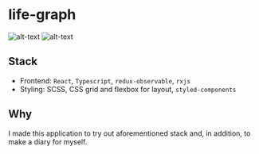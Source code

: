 # life-graph

![alt-text](https://res.cloudinary.com/dyqwnbgpw/image/upload/v1578601307/shop/Screenshot_from_2020-01-09_22-21-09.png)
![alt-text](https://res.cloudinary.com/dyqwnbgpw/image/upload/v1578600201/shop/Screenshot_from_2020-01-09_21-56-52.png)

## Stack

- Frontend: `React`, `Typescript`, `redux-observable`, `rxjs`
- Styling: SCSS, CSS grid and flexbox for layout, `styled-components`

## Why

I made this application to try out aforementioned stack and, in addition, to make a diary for myself.
